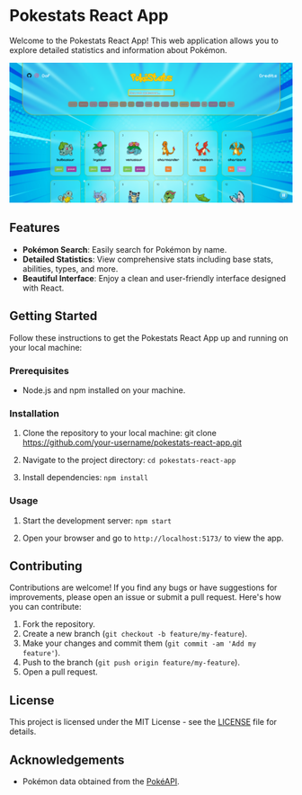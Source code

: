 # Pokestats React App

Welcome to the Pokestats React App! This web application allows you to explore detailed statistics and information about Pokémon.

![Pokestats React App Screenshot](screenshot.png)

## Features

- **Pokémon Search**: Easily search for Pokémon by name.
- **Detailed Statistics**: View comprehensive stats including base stats, abilities, types, and more.
- **Beautiful Interface**: Enjoy a clean and user-friendly interface designed with React.

## Getting Started

Follow these instructions to get the Pokestats React App up and running on your local machine:

### Prerequisites

- Node.js and npm installed on your machine.

### Installation

1. Clone the repository to your local machine:
git clone https://github.com/your-username/pokestats-react-app.git

2. Navigate to the project directory:
`cd pokestats-react-app`

3. Install dependencies:
`npm install`

### Usage

1. Start the development server:
`npm start`

2. Open your browser and go to `http://localhost:5173/` to view the app.

## Contributing

Contributions are welcome! If you find any bugs or have suggestions for improvements, please open an issue or submit a pull request. Here's how you can contribute:

1. Fork the repository.
2. Create a new branch (`git checkout -b feature/my-feature`).
3. Make your changes and commit them (`git commit -am 'Add my feature'`).
4. Push to the branch (`git push origin feature/my-feature`).
5. Open a pull request.

## License

This project is licensed under the MIT License - see the [LICENSE](LICENSE) file for details.

## Acknowledgements

- Pokémon data obtained from the [PokéAPI](https://pokeapi.co/).
